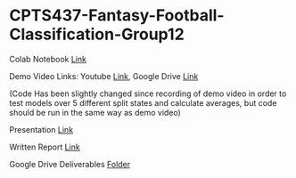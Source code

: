 # CPTS437-Fantasy-Football-Classification-Group12
Colab Notebook [Link](https://colab.research.google.com/drive/1NjRn_6YRNZozrcdRdE4mDso0luGEWckT?usp=share_link)

Demo Video Links:
  Youtube [Link](https://youtu.be/MuFgC27BalA), 
  Google Drive [Link](https://drive.google.com/file/d/1mg1defVoWR5eoaxDtLya8yJ4qPUtpxml/view?usp=share_link)

  (Code Has been slightly changed since recording of demo video in order to test models over 5 different split states and calculate averages, but code should be run in the same way as demo video)

Presentation [Link](https://drive.google.com/file/d/1Cy3PXIzTpbqAqc81NfZxf08p0b2ilo5W/view?usp=share_link)

Written Report [Link](https://drive.google.com/file/d/1F_cZa5mr4jcOOKYP4sKW5-3xbBcrp0MO/view?usp=share_link)

Google Drive Deliverables [Folder](https://drive.google.com/drive/folders/1sEZIc0JHK3eOsTobknxE5MvaMWnPqqAE?usp=sharing)
